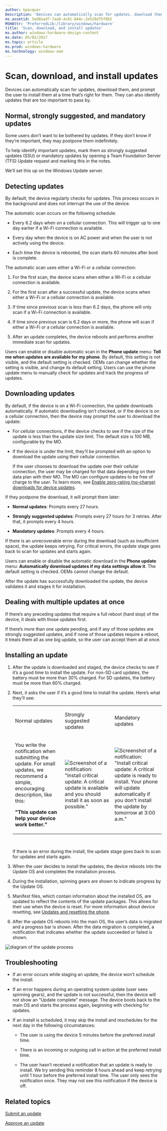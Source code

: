 ```yaml
---
author: kpacquer
Description: 'Devices can automatically scan for updates, download them, and prompt the user to install them at a time that’s right for them. They can also identify updates that are too important to pass by.'
ms.assetid: 5ed8aad7-7aa9-4c81-844c-2e529d75f0b5
MSHAttr: 'PreferredLib:/library/windows/hardware'
title: 'Scan, download, and install updates'
ms.author: windows-hardware-design-content
ms.date: 05/02/2017
ms.topic: article
ms.prod: windows-hardware
ms.technology: windows-oem
---
```


# Scan, download, and install updates


Devices can automatically scan for updates, download them, and prompt the user to install them at a time that’s right for them. They can also identify updates that are too important to pass by.

## <span id="Normal__strongly_suggested__and_mandatory_updates"></span><span id="normal__strongly_suggested__and_mandatory_updates"></span><span id="NORMAL__STRONGLY_SUGGESTED__AND_MANDATORY_UPDATES"></span>Normal, strongly suggested, and mandatory updates


Some users don’t want to be bothered by updates. If they don’t know if they’re important, they may postpone them indefinitely.

To help identify important updates, mark them as strongly suggested updates (SSU) or mandatory updates by opening a Team Foundation Server (TFS) Update request and marking this in the notes.

We’ll set this up on the Windows Update server.

## <span id="Detecting_updates"></span><span id="detecting_updates"></span><span id="DETECTING_UPDATES"></span>Detecting updates


By default, the device regularly checks for updates. This process occurs in the background and does not interrupt the use of the device.

The automatic scan occurs on the following schedule:

-   Every 6.2 days when on a cellular connection. This will trigger up to one day earlier if a Wi-Fi connection is available.

-   Every day when the device is on AC power and when the user is not actively using the device.

-   Each time the device is rebooted, the scan starts 60 minutes after boot is complete.

The automatic scan uses either a Wi-Fi or a cellular connection:

1.  For the first scan, the device scans when either a Wi-Fi or a cellular connection is available.

2.  For the first scan after a successful update, the device scans when either a Wi-Fi or a cellular connection is available.

3.  If time since previous scan is less than 6.2 days, the phone will only scan if a Wi-Fi connection is available.

4.  If time since previous scan is 6.2 days or more, the phone will scan if either a Wi-Fi or a cellular connection is available.

5.  After an update completes, the device reboots and performs another immediate scan for updates.

Users can enable or disable automatic scan in the **Phone update** menu: **Tell me when updates are available for my phone**. By default, this setting is not visible, and the default setting is checked. OEMs can change whether the setting is visible, and change its default setting. Users can use the phone update menu to manually check for updates and track the progress of updates.

## <span id="Downloading_updates"></span><span id="downloading_updates"></span><span id="DOWNLOADING_UPDATES"></span>Downloading updates


By default, if the device is on a Wi-Fi connection, the update downloads automatically. If automatic downloading isn’t checked, or if the device is on a cellular connection, then the device may prompt the user to download the update:

-   For cellular connections, if the device checks to see if the size of the update is less than the update size limit. The default size is 100 MB, configurable by the MO.

-   If the device is under the limit, they’ll be prompted with an option to download the update using their cellular connection.

    If the user chooses to download the update over their cellular connection, the user may be charged for that data depending on their data plan with their MO. The MO can configure updates to be free of charge to the user. To learn more, see [Enable zero-rating (no-charge) downloads for device updates](enable-zero-rating--no-charge--downloads-for-device-updates.md).

If they postpone the download, it will prompt them later:

-   **Normal updates**: Prompts every 27 hours.

-   **Strongly suggested updates**: Prompts every 27 hours for 3 retries. After that, it prompts every 4 hours.

-   **Mandatory updates**: Prompts every 4 hours.

If there is an unrecoverable error during the download (such as insufficient space), the update keeps retrying. For critical errors, the update stage goes back to scan for updates and starts again.

Users can enable or disable the automatic download in the **Phone update** menu: **Automatically download updates if my data settings allow it**. The default setting is checked. OEMs cannot change the default.

After the update has successfully downloaded the update, the device validates it and stages it for installation.

## <span id="Dealing_with_multiple_updates_at_once"></span><span id="dealing_with_multiple_updates_at_once"></span><span id="DEALING_WITH_MULTIPLE_UPDATES_AT_ONCE"></span>Dealing with multiple updates at once


If there’s any preceding updates that require a full reboot (hard stop) of the device, it deals with those updates first.

If there’s more than one update pending, and if any of those updates are strongly suggested updates, and if none of those updates require a reboot, it treats them all as one big update, so the user can accept them all at once.

## <span id="Installing_an_update"></span><span id="installing_an_update"></span><span id="INSTALLING_AN_UPDATE"></span>Installing an update


1.  After the update is downloaded and staged, the device checks to see if it’s a good time to install the update. For non-SD card updates, the battery must be more than 30% charged. For SD updates, the battery must be more than 60% charged.
2.  Next, it asks the user if it’s a good time to install the update. Here’s what they’ll see:

    <table>
    <colgroup>
    <col width="33%" />
    <col width="33%" />
    <col width="33%" />
    </colgroup>
    <tbody>
    <tr class="odd">
    <td align="left"><p>Normal updates</p></td>
    <td align="left"><p>Strongly suggested updates</p></td>
    <td align="left"><p>Mandatory updates</p></td>
    </tr>
    <tr class="even">
    <td align="left"><p>You write the notification when submitting the update. For small updates, we recommend a simple, encouraging description, like this:</p>
    <p><strong>&quot;This update can help your device work better.&quot;</strong></p></td>
    <td align="left"><img src="images/oem-update-notification-criticalupdate.png" alt="Screenshot of a notification: &quot;Install critical update: A critical update is available and you should install it as soon as possible.&quot;" /></td>
    <td align="left"><img src="images/oem-update-notification-mandatoryupdate.png" alt="Screenshot of a notification: &quot;Install critical update: A critical update is ready to install. Your phone will update automatically if you don&#39;t install the update by tomorrow at 3:00 a.m.&quot;" /></td>
    </tr>
    </tbody>
    </table>

     

    If there is an error during the install, the update stage goes back to scan for updates and starts again.

3.  When the user decides to install the updates, the device reboots into the Update OS and completes the installation process.

4.  During the installation, spinning gears are shown to indicate progress by the Update OS.

5.  Manifest files, which contain information about the installed OS, are updated to reflect the contents of the update packages. This allows for their use when the device is reset. For more information about device resetting, see [Updates and resetting the phone](updates-and-resetting-the-phone.md).

6.  After the update OS reboots into the main OS, the user’s data is migrated and a progress bar is shown. After the data migration is completed, a notification that indicates whether the update succeeded or failed is shown.

![diagram of the update process](images/oem-update-overview.png)

## <span id="Troubleshooting"></span><span id="troubleshooting"></span><span id="TROUBLESHOOTING"></span>Troubleshooting


-   If an error occurs while staging an update, the device won’t schedule the install.

-   If an error happens during an operating system update (user sees spinning gears), and the update is not successful, then the device will not show an “Update complete” message. The device boots back to the main OS and starts the process again, beginning with checking for updates.

-   If an install is scheduled, it may skip the install and reschedules for the next day in the following circumstances:

    -   The user is using the device 5 minutes before the preferred install time.

    -   There is an incoming or outgoing call in action at the preferred install time.

    -   The user hasn’t received a notification that an update is ready to install. We try sending this reminder 8 hours ahead and keep retrying until 1 hour before the preferred install time. The user only sees the notification once. They may not see this notification if the device is off.

## <span id="related_topics"></span>Related topics


[Submit an update](submit-an-update.md)

[Approve an update](approve-an-update.md)

 

 






